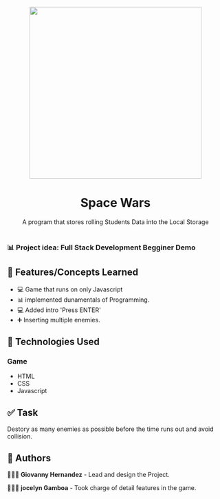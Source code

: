 <p align="center">
    <img width="400" src="./Local Storage/images/.jpg">
</p>

<h1 align="center">Space Wars</h1>

<div align="center">
A program that stores rolling Students Data into the Local Storage </br></br>
</div>

### 📊 Project idea: Full Stack Development Begginer Demo

## 🌟 Features/Concepts Learned

- 💻 Game that runs on only Javascript
- 📊 implemented dunamentals of Programming.
- 💻 Added intro 'Press ENTER'
- ➕ Inserting multiple enemies.


## 📂 Technologies Used

### Game

- HTML
- CSS
- Javascript

## ✅ Task

Destory as many enemies as possible before the time runs out and avoid collision.

## 📌 Authors

🧑🏽‍💻 **Giovanny Hernandez** - Lead and design the Project.

🧑🏽‍💻 **jocelyn Gamboa** - Took charge of detail features in the game. 

